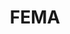 ---
# This topic lives at
# https://digital.gov/topics/fema

# Topic Title
title: "FEMA"

# description — keep it short and clear
summary: ""

# Weight
weight: 1

# For more information on managing topics,
# see https://github.com/GSA/digitalgov.gov/wiki/topics
---